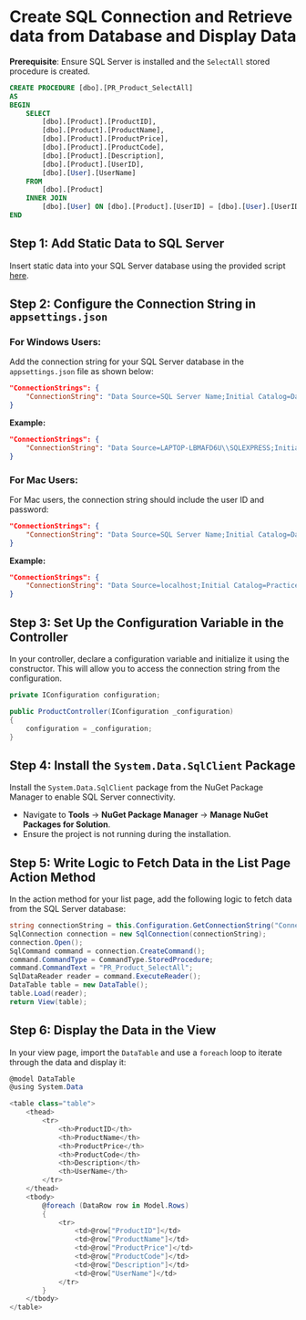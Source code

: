 # Create SQL Connection and Retrieve data from Database and Display Data

**Prerequisite**: Ensure SQL Server is installed and the `SelectAll` stored procedure is created.

```sql
CREATE PROCEDURE [dbo].[PR_Product_SelectAll]
AS
BEGIN
    SELECT 
        [dbo].[Product].[ProductID],
        [dbo].[Product].[ProductName],
        [dbo].[Product].[ProductPrice],
        [dbo].[Product].[ProductCode],
        [dbo].[Product].[Description],
        [dbo].[Product].[UserID],
        [dbo].[User].[UserName]
    FROM
        [dbo].[Product]
    INNER JOIN
        [dbo].[User] ON [dbo].[Product].[UserID] = [dbo].[User].[UserID]
END
```

## Step 1: Add Static Data to SQL Server

Insert static data into your SQL Server database using the provided script [here](https://codeshare.io/ar).

## Step 2: Configure the Connection String in `appsettings.json`

### For Windows Users:

Add the connection string for your SQL Server database in the `appsettings.json` file as shown below:

```json
"ConnectionStrings": {
    "ConnectionString": "Data Source=SQL Server Name;Initial Catalog=DatabaseName;Integrated Security=true;"
}
```

**Example:**

```json
"ConnectionStrings": {
    "ConnectionString": "Data Source=LAPTOP-LBMAFD6U\\SQLEXPRESS;Initial Catalog=StudentMaster;Integrated Security=true;"
}
```

### For Mac Users:

For Mac users, the connection string should include the user ID and password:

```json
"ConnectionStrings": {
    "ConnectionString": "Data Source=SQL Server Name;Initial Catalog=DatabaseName;User id=userID; password=Password;"
}
```

**Example:**

```json
"ConnectionStrings": {
    "ConnectionString": "Data Source=localhost;Initial Catalog=Practice;User id=SA; password=MyStrongPass123;"
}
```

## Step 3: Set Up the Configuration Variable in the Controller

In your controller, declare a configuration variable and initialize it using the constructor. This will allow you to access the connection string from the configuration.

```csharp
private IConfiguration configuration;

public ProductController(IConfiguration _configuration)
{
    configuration = _configuration;
}
```

## Step 4: Install the `System.Data.SqlClient` Package

Install the `System.Data.SqlClient` package from the NuGet Package Manager to enable SQL Server connectivity.

- Navigate to **Tools** -> **NuGet Package Manager** -> **Manage NuGet Packages for Solution**.
- Ensure the project is not running during the installation.

## Step 5: Write Logic to Fetch Data in the List Page Action Method

In the action method for your list page, add the following logic to fetch data from the SQL Server database:

```csharp
string connectionString = this.Configuration.GetConnectionString("ConnectionString");
SqlConnection connection = new SqlConnection(connectionString);
connection.Open();
SqlCommand command = connection.CreateCommand();
command.CommandType = CommandType.StoredProcedure;
command.CommandText = "PR_Product_SelectAll";
SqlDataReader reader = command.ExecuteReader();
DataTable table = new DataTable();
table.Load(reader);
return View(table);
```

## Step 6: Display the Data in the View

In your view page, import the `DataTable` and use a `foreach` loop to iterate through the data and display it:

```csharp
@model DataTable
@using System.Data

<table class="table">
    <thead>
        <tr>
            <th>ProductID</th>
            <th>ProductName</th>
            <th>ProductPrice</th>
            <th>ProductCode</th>
            <th>Description</th>
            <th>UserName</th>
        </tr>
    </thead>
    <tbody>
        @foreach (DataRow row in Model.Rows)
        {
            <tr>
                <td>@row["ProductID"]</td>
                <td>@row["ProductName"]</td>
                <td>@row["ProductPrice"]</td>
                <td>@row["ProductCode"]</td>
                <td>@row["Description"]</td>
                <td>@row["UserName"]</td>
            </tr>
        }
    </tbody>
</table>
```
